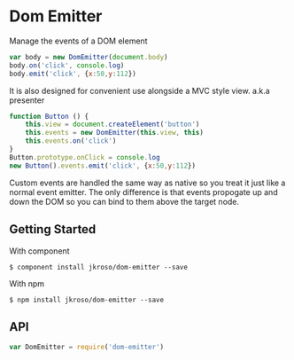 # Dom Emitter

Manage the events of a DOM element

```js
var body = new DomEmitter(document.body)
body.on('click', console.log)
body.emit('click', {x:50,y:112})
```
It is also designed for convenient use alongside a MVC style view. a.k.a presenter

```js
function Button () {
	this.view = document.createElement('button')
	this.events = new DomEmitter(this.view, this)
	this.events.on('click')
}
Button.prototype.onClick = console.log
new Button().events.emit('click', {x:50,y:112})
```

Custom events are handled the same way as native so you treat it just like a normal event emitter. The only difference is that events propogate up and down the DOM so you can bind to them above the target node.

## Getting Started

With component

	$ component install jkroso/dom-emitter --save

With npm

	$ npm install jkroso/dom-emitter --save

## API

```javascript
var DomEmitter = require('dom-emitter')
```
